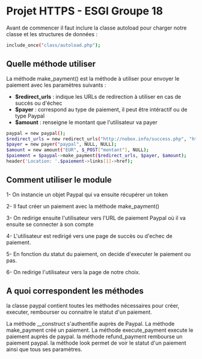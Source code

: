 # Projet HTTPS - ESGI Groupe 18

Avant de commencer il faut inclure la classe autoload pour charger notre classe et les structures de données :

```sh
include_once("class/autoload.php");
```

## Quelle méthode utiliser

La méthode make_payment() est la méthode à utiliser pour envoyer le paiement avec les paramètres suivants :

- **$redirect_urls** : indique les URLs de redirection à utiliser en cas de succès ou d'échec
- **$payer** : correspond au type de paiement, il peut être intéractif ou de type Paypal
- **$amount** : renseigne le montant que l'utilisateur va payer

```sh
paypal = new paypal();
$redirect_urls = new redirect_urls("http://nobox.info/success.php", "http://nobox.info/cancel.php");
$payer = new payer("paypal", NULL, NULL);
$amount = new amount("EUR", $_POST["montant"], NULL);	
$paiement = $paypal->make_payment($redirect_urls, $payer, $amount);
header('Location: '.$paiement->links[1]->href);
```


## Comment utiliser le module

1- On instancie un objet Paypal qui va ensuite récupérer un token

2- Il faut créer un paiement avec la méthode make_payment()

3- On redirige ensuite l'utilisateur vers l'URL de paiement Paypal où il va ensuite se connecter à son compte

4- L'utilisateur est redirigé vers une page de succès ou d'echec de paiement.

5- En fonction du statut du paiement, on decide d'executer le paiement ou pas.

6- On redirige l'utilisateur vers la page de notre choix.


## A quoi correspondent les méthodes

la classe paypal contient toutes les méthodes nécessaires pour créer, executer, rembourser ou connaitre le statut d'un paiement.

La méthode __construct s'authentifie auprès de Paypal.
La méthode make_payment créé un paiement.
La méthode execute_payment execute le paiement auprès de paypal.
la méthode refund_payment rembourse un paiement paypal.
la méthode look permet de voir le statut d'un paiement ainsi que tous ses paramètres.